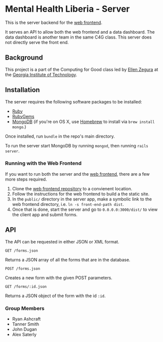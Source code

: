 # Mental Health Liberia - Server
This is the server backend for the [web frontend](https://github.com/Tanner/Mental-Health-Liberia-PEF-Client).

It serves an API to allow both the web frontend and a data dashboard. The data dashboard is another team in the same C4G class. This server does not directly serve the front end.

## Background
This project is a part of the Computing for Good class led by [Ellen Zegura](http://www.cc.gatech.edu/~ewz/Welcome.html) at the [Georgia Institute of Technology](http://www.gatech.edu).

## Installation
The server requires the following software packages to be installed:
 - [Ruby](https://www.ruby-lang.org/en/)
 - [RubyGems](http://rubygems.org/) 
 - [MongoDB](http://www.mongodb.org/) (if you're on OS X, use [Homebrew](http://brew.sh/) to install via `brew install mongo`.)

Once installed, run `bundle` in the repo's main directory.

To run the server start MongoDB by running `mongod`, then running `rails server`.

### Running with the Web Frontend
If you want to run both the server and the [web frontend](https://github.com/Tanner/Mental-Health-Liberia-PEF-Client), there are a few more steps required.

1. Clone the [web frontend repository](https://github.com/Tanner/Mental-Health-Liberia-PEF-Client) to a convienent location.
2. Follow the instructions for the web frontend to build a the static site.
3. In the `public/` directory in the server app, make a symbolic link to the web frontend directory, i.e. `ln -s front-end-path dist`.
4. Once that is done, start the server and go to `0.0.0.0:3000/dist/` to view the client app and submit forms.

## API
The API can be requested in either JSON or XML format.

`GET /forms.json`

Returns a JSON array of all the forms that are in the database.

`POST /forms.json`

Creates a new form with the given POST parameters.

`GET /forms/:id.json`

Returns a JSON object of the form with the id `:id`.

### Group Members
* Ryan Ashcraft
* Tanner Smith
* John Dugan
* Alex Saterly
